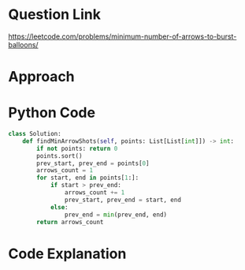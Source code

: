 # Question Link
https://leetcode.com/problems/minimum-number-of-arrows-to-burst-balloons/

# Approach

# Python Code

```Python
class Solution:
    def findMinArrowShots(self, points: List[List[int]]) -> int:
        if not points: return 0
        points.sort()
        prev_start, prev_end = points[0]
        arrows_count = 1
        for start, end in points[1:]:
            if start > prev_end:
                arrows_count += 1
                prev_start, prev_end = start, end
            else:
                prev_end = min(prev_end, end)
        return arrows_count
 ```

# Code Explanation
